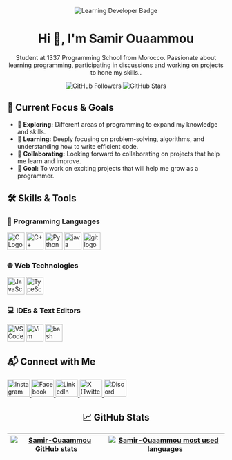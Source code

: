 <p align="center"> <img src="https://img.shields.io/badge/Learning_Developer-Passion_for_Coding-blue?style=for-the-badge" alt="Learning Developer Badge"/> </p> <h1 align="center">Hi 👋, I'm Samir Ouaammou</h1> <p align="center"> Student at 1337 Programming School from Morocco. Passionate about learning programming, participating in discussions and working on projects to hone my skills.. </p> <p align="center"> <img src="https://img.shields.io/github/followers/Samir-42?label=Followers&style=social" alt="GitHub Followers"/> <img src="https://img.shields.io/github/stars/Samir-42?label=Stars&style=social" alt="GitHub Stars"/>  </p>
<h2 align="left">🚀 Current Focus & Goals</h2> <ul> <li>🔭 <strong>Exploring:</strong> Different areas of programming to expand my knowledge and skills.</li> <li>📘 <strong>Learning:</strong> Deeply focusing on problem-solving, algorithms, and understanding how to write efficient code.</li> <li>🤝 <strong>Collaborating:</strong> Looking forward to collaborating on projects that help me learn and improve.</li> <li>🎯 <strong>Goal:</strong> To work on exciting projects that will help me grow as a programmer.</li> </ul>
<h2 align="left">🛠️ Skills & Tools</h2> <h3 align="left">🔧 Programming Languages</h3> <div align="left"> <img src="https://cdn.jsdelivr.net/gh/devicons/devicon/icons/c/c-original.svg" height="40" alt="C Logo" /> <img src="https://cdn.jsdelivr.net/gh/devicons/devicon/icons/cplusplus/cplusplus-original.svg" height="40" alt="C++ Logo" /> <img src="https://cdn.jsdelivr.net/gh/devicons/devicon/icons/python/python-original.svg" height="40" alt="Python Logo" />
  <img src="https://cdn.jsdelivr.net/gh/devicons/devicon/icons/java/java-original.svg" height="40" alt="java logo"  />
  <img src="https://cdn.jsdelivr.net/gh/devicons/devicon/icons/git/git-original.svg" height="40" alt="git logo"  />
</div> <h3 align="left">
  
  
  
  🌐 Web Technologies</h3> <div align="left"> <img src="https://cdn.jsdelivr.net/gh/devicons/devicon/icons/javascript/javascript-original.svg" height="40" alt="JavaScript Logo" /> <img src="https://cdn.jsdelivr.net/gh/devicons/devicon/icons/typescript/typescript-original.svg" height="40" alt="TypeScript Logo" /> </div> <h3 align="left">
  💻 IDEs & Text Editors</h3> <div align="left"> <img src="https://cdn.jsdelivr.net/gh/devicons/devicon/icons/vscode/vscode-original.svg" height="40" alt="VSCode Logo" />
  <img src="https://cdn.jsdelivr.net/gh/devicons/devicon/icons/vim/vim-original.svg" height="40" alt="Vim Logo" />
    <img src="https://cdn.jsdelivr.net/gh/devicons/devicon/icons/bash/bash-original.svg" height="40" alt="bash logo"  />
</div>
  
<h2 align="left"> 
  
  
  📬 Connect with Me</h2> <div align="left"> <a href="https://instagram.com/samir_ouaammou" target="_blank"> <img src="https://raw.githubusercontent.com/maurodesouza/profile-readme-generator/master/src/assets/icons/social/instagram/default.svg" width="52" height="40" alt="Instagram" /> </a> <a href="https://facebook.com/profile.php?id=100081891472318" target="_blank"> <img src="https://raw.githubusercontent.com/maurodesouza/profile-readme-generator/master/src/assets/icons/social/facebook/default.svg" width="52" height="40" alt="Facebook" /> </a> <a href="https://www.linkedin.com/in/samir-ouaammou" target="_blank"> <img src="https://raw.githubusercontent.com/maurodesouza/profile-readme-generator/master/src/assets/icons/social/linkedin/default.svg" width="52" height="40" alt="LinkedIn" />  </a> <a href="https://x.com/souaammou38592" target="_blank"> <img src="https://raw.githubusercontent.com/maurodesouza/profile-readme-generator/master/src/assets/icons/social/twitter/default.svg" width="52" height="40" alt="X (Twitter)" /> </a> <a href="https://discord.com/channels/@samir_ouaammou" target="_blank"> <img src="https://raw.githubusercontent.com/maurodesouza/profile-readme-generator/master/src/assets/icons/social/discord/default.svg" width="52" height="40" alt="Discord" /> </a> </div>
<h2 align="center">📈 GitHub Stats</h2> <p><div align="center">

| [![Samir-Ouaammou GitHub stats](https://github-readme-stats.vercel.app/api?username=Samir-Ouaammou&count_private=true&show_icons=true&hide=issues&hide_border=true&theme=jolly)](https://github.com/Samir-Ouaammou?tab=repositories) | [![Samir-Ouaammou most used languages](https://github-readme-stats.vercel.app/api/top-langs/?username=Samir-Ouaammou&layout=compact&hide_border=true&theme=jolly)](https://github.com/Samir-Ouaammou?tab=repositories) |
|:-:|:-:|

</div><p
